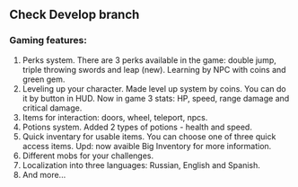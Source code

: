 ## Check Develop branch
### Gaming features: 
1. Perks system. There are 3 perks available in the game: double jump, triple throwing swords and leap (new). Learning by NPC with coins and green gem.
2. Leveling up your character. Made level up system by coins. You can do it by button in HUD. Now in game 3 stats: HP, speed, range damage and critical damage.
3. Items for interaction: doors, wheel, teleport, npcs.
4. Potions system. Added 2 types of potions - health and speed.
5. Quick inventary for usable items. You can choose one of three quick access items. Upd: now avaible Big Inventory for more information.
6. Different mobs for your challenges.
7. Localization into three languages: Russian, English and Spanish.
8. And more...
   
